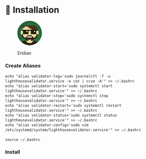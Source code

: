 # 💾 Installation

<figure><img src="https://raw.githubusercontent.com/DVStakers/docs/main/.gitbook/assets/Eridian.png" alt=""><figcaption><p>Eridian</p></figcaption></figure>



### Create Aliases

```
echo "alias validator-log='sudo journalctl -f -u lighthousevalidator.service -o cat | ccze -A'" >> ~/.bashrc
echo "alias validator-start='sudo systemctl start lighthousevalidator.service'" >> ~/.bashrc
echo "alias validator-stop='sudo systemctl stop lighthousevalidator.service'" >> ~/.bashrc
echo "alias validator-restart='sudo systemctl restart lighthousevalidator.service'" >> ~/.bashrc
echo "alias validator-status='sudo systemctl status lighthousevalidator.service'" >> ~/.bashrc
echo "alias validator-config='sudo vim /etc/systemd/system/lighthousevalidator.service'" >> ~/.bashrc

source ~/.bashrc
```



### Install

###

